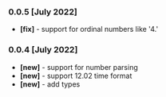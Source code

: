 ### 0.0.5 [July 2022]
- **[fix]** - support for ordinal numbers like '4.' 

### 0.0.4 [July 2022]
- **[new]** - support for number parsing
- **[new]** - support 12.02 time format
- **[new]** - add types